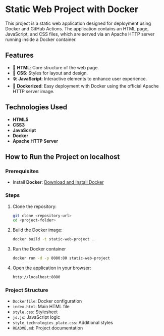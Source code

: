 # **Static Web Project with Docker**

This project is a static web application designed for deployment using Docker and GitHub Actions. The application contains an HTML page, JavaScript, and CSS files, which are served via an Apache HTTP server running inside a Docker container.

## **Features**
- 📄 **HTML**: Core structure of the web page.
- 🎨 **CSS**: Styles for layout and design.
- 🛠️ **JavaScript**: Interactive elements to enhance user experience.
- 🐳 **Dockerized**: Easy deployment with Docker using the official Apache HTTP server image.

## **Technologies Used**
- **HTML5**
- **CSS3**
- **JavaScript**
- **Docker**
- **Apache HTTP Server**

## **How to Run the Project on localhost**

### **Prerequisites**
- Install **Docker**: [Download and Install Docker](https://www.docker.com/get-started)

### **Steps**
1. Clone the repository:
   ```bash
   git clone <repository-url>
   cd <project-folder>
   ```
2. Build the Docker image:
   ```bash
   docker build -t static-web-project .
    ```
3. Run the Docker container
   ```bash
   docker run -d -p 8080:80 static-web-project
    ```
4. Open the application in your browser:
   ```bash
   http://localhost:8080
    ```
### **Project Structure**
- `Dockerfile`: Docker configuration
- `index.html`: Main HTML file
- `style.css`: Stylesheet
- `js.js`: JavaScript logic
- `style_technologies_plate.css`: Additional styles
- `README.md`: Project documentation

